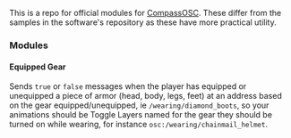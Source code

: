 This is a repo for official modules for [CompassOSC](https://github.com/Topodic/CompassOSC). These differ from the samples in the software's repository as these have more practical utility.

### Modules

#### Equipped Gear

Sends `true` or `false` messages when the player has equipped or unequipped a piece of armor (head, body, legs, feet) at an address based on the gear equipped/unequipped, ie `/wearing/diamond_boots`, so your animations should be Toggle Layers named for the gear they should be turned on while wearing, for instance `osc:/wearing/chainmail_helmet`.
